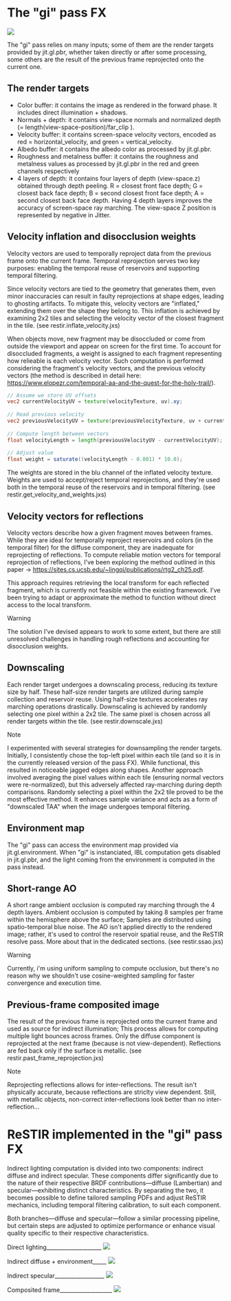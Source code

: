 # The "gi" pass FX

![](./images/algorithm-scheme.png)

The "gi" pass relies on many inputs; some of them are the render targets provided by jit.gl.pbr, whether taken directly or after some processing, some others are the result of the previous frame reprojected onto the current one.

## The render targets

- Color buffer: it contains the image as rendered in the forward phase. It includes direct illumination + shadows.
- Normals + depth: it contains view-space normals and normalized depth (= length(view-space-position)/far_clip ).
- Velocity buffer: it contains screen-space velocity vectors, encoded as red = horizontal_velocity, and green = vertical_velocity.
- Albedo buffer: it contains the albedo color as processed by jit.gl.pbr.
- Roughness and metalness buffer: it contains the roughness and metalness values as processed by jit.gl.pbr in the red and green channels respectively
- 4 layers of depth: it contains four layers of depth (view-space.z) obtained through depth peeling. R = closest front face depth; G = closest back face depth; B = second closest front face depth; A = second closest back face depth. Having 4 depth layers improves the accuracy of screen-space ray marching. The view-space Z position is represented by negative in Jitter.

## Velocity inflation and disocclusion weights

Velocity vectors are used to temporally reproject data from the previous frame onto the current frame. Temporal reprojection serves two key purposes: enabling the temporal reuse of reservoirs and supporting temporal filtering. 

Since velocity vectors are tied to the geometry that generates them, even minor inaccuracies can result in faulty reprojections at shape edges, leading to ghosting artifacts. To mitigate this, velocity vectors are "inflated," extending them over the shape they belong to. This inflation is achieved by examining 2x2 tiles and selecting the velocity vector of the closest fragment in the tile. (see restir.inflate_velocity.jxs)

When objects move, new fragment may be disoccluded or come from outside the viewport and appear on screen for the first time. To account for disoccluded fragments, a weight is assigned to each fragment representing how relieable is each velocity vector. Such computation is performed considering the fragment's velocity vectors, and the previous velocity vectors (the method is described in detail here: https://www.elopezr.com/temporal-aa-and-the-quest-for-the-holy-trail/).

```glsl
// Assume we store UV offsets
vec2 currentVelocityUV = texture(velocityTexture, uv).xy;
 
// Read previous velocity
vec2 previousVelocityUV = texture(previousVelocityTexture, uv + currentVelocityUV).xy;
 
// Compute length between vectors
float velocityLength = length(previousVelocityUV - currentVelocityUV);
 
// Adjust value
float weight = saturate((velocityLength - 0.001) * 10.0);
```

The weights are stored in the blu channel of the inflated velocity texture.
Weights are used to accept/reject temporal reprojections, and they're used both in the temporal reuse of the reservoirs and in temporal filtering. (see restir.get_velocity_and_weights.jxs)

## Velocity vectors for reflections

Velocity vectors describe how a given fragment moves between frames. While they are ideal for temporally reproject reservoirs and colors (in the temporal filter) for the diffuse component, they are inadequate for reprojecting of reflections. To compute reliable motion vectors for temporal reprojection of reflections, I’ve been exploring the method outlined in this paper -> https://sites.cs.ucsb.edu/~lingqi/publications/rtg2_ch25.pdf.

This approach requires retrieving the local transform for each reflected fragment, which is currently not feasible within the existing framework. I’ve been trying to adapt or approximate the method to function without direct access to the local transform.

>[!WARNING]
> The solution I’ve devised appears to work to some extent, but there are still unresolved challenges in handling rough reflections and accounting for disocclusion weights. 

## Downscaling

Each render target undergoes a downscaling process, reducing its texture size by half. These half-size render targets are utilized during sample collection and reservoir reuse. Using half-size textures accelerates ray marching operations drastically. Downscaling is achieved by randomly selecting one pixel within a 2x2 tile. The same pixel is chosen across all render targets within the tile. (see restir.downscale.jxs)

>[!NOTE]
> I experimented with several strategies for downsampling the render targets. Initially, I consistently chose the top-left pixel within each tile (and so it is in the currently released version of the pass FX). While functional, this resulted in noticeable jagged edges along shapes. Another approach involved averaging the pixel values within each tile (ensuring normal vectors were re-normalized), but this adversely affected ray-marching during depth comparisons. Randomly selecting a pixel within the 2x2 tile proved to be the most effective method. It enhances sample variance and acts as a form of "downscaled TAA" when the image undergoes temporal filtering.

## Environment map

The "gi" pass can access the environment map provided via jit.gl.environment. When "gi" is instanciated, IBL computation gets disabled in jit.gl.pbr, and the light coming from the environment is computed in the pass instead.

## Short-range AO

A short range ambient occlusion is computed ray marching through the 4 depth layers. Ambient occlusion is computed by taking 8 samples per frame within the hemisphere above the surface; Samples are distributed using spatio-temporal blue noise. The AO isn't applied directly to the rendered image; rather, it's used to control the reservoir spatial reuse, and the ReSTIR resolve pass. More about that in the dedicated sections. (see restir.ssao.jxs)

>[!WARNING]
> Currently, i'm using uniform sampling to compute occlusion, but there's no reason why we shouldn't use cosine-weighted sampling for faster convergence and execution time.

## Previous-frame composited image

The result of the previous frame is reprojected onto the current frame and used as source for indirect illumination; This process allows for computing multiple light bounces across frames. Only the diffuse component is reprojected at the next frame (because is not view-dependent). Reflections are fed back only if the surface is metallic. (see restir.past_frame_reprojection.jxs)

>[!NOTE]
> Reprojecting reflections allows for inter-reflections. The result isn't physically accurate, because reflections are striclty view dependent. Still, with metallic objects, non-correct inter-reflections look better than no inter-reflection...

# ReSTIR implemented in the "gi" pass FX

Indirect lighting computation is divided into two components: indirect diffuse and indirect specular. These components differ significantly due to the nature of their respective BRDF contributions—diffuse (Lambertian) and specular—exhibiting distinct characteristics. By separating the two, it becomes possible to define tailored sampling PDFs and adjust ReSTIR mechanics, including temporal filtering calibration, to suit each component.

Both branches—diffuse and specular—follow a similar processing pipeline, but certain steps are adjusted to optimize performance or enhance visual quality specific to their respective characteristics.

Direct lighting____________________
![](./images/direct.png)

Indirect diffuse + environment_____
![](./images/diffuse.png)

Indirect specular__________________
![](./images/reflections.png)

Composited frame___________________
![](./images/composite.png)
